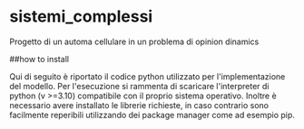 # sistemi_complessi

Progetto di un automa cellulare in un problema di opinion dinamics

##how to install

Qui di seguito è riportato il codice python utilizzato per l'implementazione del modello. Per l'esecuzione si rammenta di scaricare l'interpreter di python (v >=3.10) compatibile con il proprio sistema operativo. Inoltre è necessario avere installato le librerie richieste, in caso contrario sono facilmente reperibili utilizzando dei package manager come ad esempio pip.
